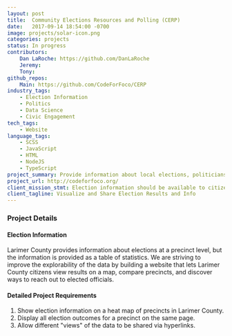 ```yaml
---
layout: post
title:  Community Elections Resources and Polling (CERP)
date:   2017-09-14 18:54:00 -0700
image: projects/solar-icon.png
categories: projects
status: In progress
contributors:
    Dan LaRoche: https://github.com/DanLaRoche
    Jeremy:
    Tony:
github_repos:
    Main: https://github.com/CodeForFoco/CERP
industry_tags:
    - Election Information
    - Politics
    - Data Science
    - Civic Engagement
tech_tags:
    - Website
language_tags:
    - SCSS
    - JavaScript
    - HTML
    - NodeJS
    - TypeScript
project_summary: Provide information about local elections, politicians, issues, and political outcomes
project_url: http://codeforfoco.org/
client_mission_stmt: Election information should be available to citizens in an easy to understand, fun to explore, and overall interesting way so that our community can better understand itself and its political past, present, and future.
client_tagline: Visualize and Share Election Results and Info
---
```


### Project Details
#### Election Information
Larimer County provides information about elections at a precinct level, but the information is provided as a table of statistics. We are striving to improve the explorability of the data by building a website that lets Larimer County citizens view results on a map, compare precincts, and discover ways to reach out to elected officials.

#### Detailed Project Requirements
1. Show election information on a heat map of precincts in Larimer County.
2. Display all election outcomes for a precinct on the same page.
3. Allow different "views" of the data to be shared via hyperlinks.
